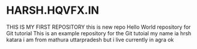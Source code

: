 # HARSH.HQVFX.IN
THIS IS MY FIRST REPOSITORY
this is new repo
Hello World repository for Git tutorial
This is an example repository for the Git tutoial 
my name ia hrsh katara
i am from mathura uttarpradesh 
but i live currently in agra
ok
